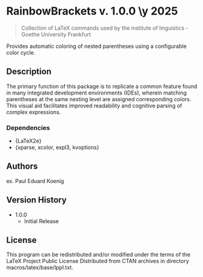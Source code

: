 # RainbowBrackets v. 1.0.0 \y 2025
> Collection of LaTeX commands used by the institute of linguistics - Goethe University Frankfurt

Provides automatic coloring of nested parentheses using a configurable color cycle.

## Description

The primary function of this package is to replicate a common feature found in many integrated development environments (IDEs), wherein matching parentheses at the same nesting level are assigned corresponding colors. This visual aid facilitates improved readability and cognitive parsing of complex expressions.

### Dependencies

* {LaTeX2e}
* {xparse, xcolor, expl3, kvoptions}

## Authors

ex. Paul Eduard Koenig 

## Version History

* 1.0.0
    * Initial Release

## License

This program can be redistributed and/or modified under the terms
of the LaTeX Project Public License Distributed from CTAN archives
in directory macros/latex/base/lppl.txt.